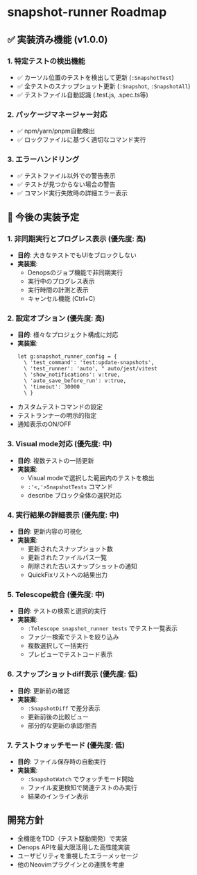 # snapshot-runner Roadmap

## ✅ 実装済み機能 (v1.0.0)

### 1. 特定テストの検出機能
- ✅ カーソル位置のテストを検出して更新 (`:SnapshotTest`)
- ✅ 全テストのスナップショット更新 (`:Snapshot`, `:SnapshotAll`)
- ✅ テストファイル自動認識 (.test.js, .spec.ts等)

### 2. パッケージマネージャー対応
- ✅ npm/yarn/pnpm自動検出
- ✅ ロックファイルに基づく適切なコマンド実行

### 3. エラーハンドリング
- ✅ テストファイル以外での警告表示
- ✅ テストが見つからない場合の警告
- ✅ コマンド実行失敗時の詳細エラー表示

## 🚀 今後の実装予定

### 1. 非同期実行とプログレス表示 (優先度: 高)
- **目的**: 大きなテストでもUIをブロックしない
- **実装案**:
  - Denopsのジョブ機能で非同期実行
  - 実行中のプログレス表示
  - 実行時間の計測と表示
  - キャンセル機能 (Ctrl+C)

### 2. 設定オプション (優先度: 高)
- **目的**: 様々なプロジェクト構成に対応
- **実装案**:
  ```vim
  let g:snapshot_runner_config = {
    \ 'test_command': 'test:update-snapshots',
    \ 'test_runner': 'auto', " auto/jest/vitest
    \ 'show_notifications': v:true,
    \ 'auto_save_before_run': v:true,
    \ 'timeout': 30000
    \ }
  ```
- カスタムテストコマンドの設定
- テストランナーの明示的指定
- 通知表示のON/OFF

### 3. Visual mode対応 (優先度: 中)
- **目的**: 複数テストの一括更新
- **実装案**:
  - Visual modeで選択した範囲内のテストを検出
  - `:'<,'>SnapshotTests` コマンド
  - describe ブロック全体の選択対応

### 4. 実行結果の詳細表示 (優先度: 中)
- **目的**: 更新内容の可視化
- **実装案**:
  - 更新されたスナップショット数
  - 更新されたファイルパス一覧
  - 削除された古いスナップショットの通知
  - QuickFixリストへの結果出力

### 5. Telescope統合 (優先度: 中)
- **目的**: テストの検索と選択的実行
- **実装案**:
  - `:Telescope snapshot_runner tests` でテスト一覧表示
  - ファジー検索でテストを絞り込み
  - 複数選択して一括実行
  - プレビューでテストコード表示

### 6. スナップショットdiff表示 (優先度: 低)
- **目的**: 更新前の確認
- **実装案**:
  - `:SnapshotDiff` で差分表示
  - 更新前後の比較ビュー
  - 部分的な更新の承認/拒否

### 7. テストウォッチモード (優先度: 低)
- **目的**: ファイル保存時の自動実行
- **実装案**:
  - `:SnapshotWatch` でウォッチモード開始
  - ファイル変更検知で関連テストのみ実行
  - 結果のインライン表示

## 開発方針
- 全機能をTDD（テスト駆動開発）で実装
- Denops APIを最大限活用した高性能実装
- ユーザビリティを重視したエラーメッセージ
- 他のNeovimプラグインとの連携を考慮